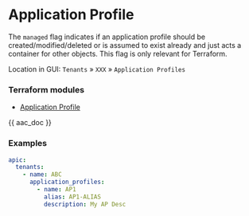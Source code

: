# Application Profile

The `managed` flag indicates if an application profile should be created/modified/deleted or is assumed to exist already and just acts a container for other objects. This flag is only relevant for Terraform.

Location in GUI:
`Tenants` » `XXX` » `Application Profiles`

### Terraform modules

* [Application Profile](https://registry.terraform.io/modules/netascode/application-profile/aci/latest)

{{ aac_doc }}

### Examples

```yaml
apic:
  tenants:
    - name: ABC
      application_profiles:
        - name: AP1
          alias: AP1-ALIAS
          description: My AP Desc
```
